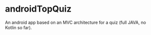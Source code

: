 # androidTopQuiz

An android app based on an MVC architecture for a quiz (full JAVA, no Kotlin so far).
